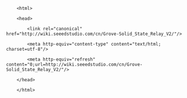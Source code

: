 <!DOCTYPE html>
        <html>
        <head>
            <link rel="canonical" href="http://wiki.seeedstudio.com/cn/Grove-Solid_State_Relay_V2/"/>
            <meta http-equiv="content-type" content="text/html; charset=utf-8"/>
            <meta http-equiv="refresh" content="0;url=http://wiki.seeedstudio.com/cn/Grove-Solid_State_Relay_V2/"/>
        </head>
        </html>